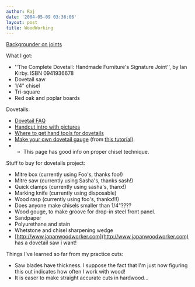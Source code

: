 ```yaml
---
author: Raj
date: '2004-05-09 03:36:06'
layout: post
title: WoodWorking
---
```


[Backgrounder on joints](http://www.technologystudent.com/joints/joindex.htm)


What I got:

* ''The Complete Dovetail: Handmade Furniture's Signature Joint'', by Ian Kirby. ISBN 0941936678
* Dovetail saw
* 1/4" chisel
* Tri-square
* Red oak and poplar boards

Dovetails:

* [Dovetail FAQ](http://www.shavings.net/DOVETAILS.HTM)
* [Handcut intro with pictures](http://www2.gol.com/users/nhavens/htmlfile/dt1-e.html)
* [Where to get hand tools for dovetails](http://home.nj.rr.com/afoust/dovetails.html)
* [Make your own dovetail gauge](http://home.comcast.net/~charliebcz/DovetailDrawer17.html) (from [this tutorial](http://home.comcast.net/~charliebcz/DovetailDrawer0.html)).
* * This page has good info on proper chisel technique.


Stuff to buy for dovetails project:

* Mitre box (currently using Foo's, thanks foo!)
* Mitre saw (currently using Sasha's, thanks sash!)
* Quick clamps (currently using sasha's, thanx!)
* Marking knife (currently using disposable)
* Wood rasp (currently using foo's, thankx!!!)
* Does anyone make chisels smaller than 1/4"????
* Wood gouge, to make groove for drop-in steel front panel.
* Sandpaper
* Polyurethane and stain
* Whetstone and chisel sharpening wedge
* [http://www.japanwoodworker.com](http://www.japanwoodworker.com) has a dovetail saw i want!

Things I've learned so far from my practice cuts:

* Saw blades have thickness. I suppose the fact that I'm just now figuring this out indicates how often I work with wood!
* It is easer to make straight accurate cuts in hardwood...
